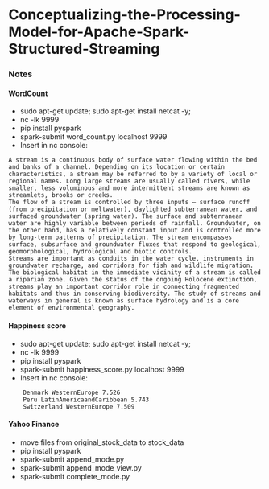 # Conceptualizing-the-Processing-Model-for-Apache-Spark-Structured-Streaming


### Notes
#### WordCount
- sudo apt-get update; sudo apt-get install netcat -y;
- nc -lk 9999
- pip install pyspark
- spark-submit word_count.py localhost 9999
- Insert in nc console:
```
A stream is a continuous body of surface water flowing within the bed and banks of a channel. Depending on its location or certain characteristics, a stream may be referred to by a variety of local or regional names. Long large streams are usually called rivers, while smaller, less voluminous and more intermittent streams are known as streamlets, brooks or creeks.
The flow of a stream is controlled by three inputs – surface runoff (from precipitation or meltwater), daylighted subterranean water, and surfaced groundwater (spring water). The surface and subterranean water are highly variable between periods of rainfall. Groundwater, on the other hand, has a relatively constant input and is controlled more by long-term patterns of precipitation. The stream encompasses surface, subsurface and groundwater fluxes that respond to geological, geomorphological, hydrological and biotic controls.
Streams are important as conduits in the water cycle, instruments in groundwater recharge, and corridors for fish and wildlife migration. The biological habitat in the immediate vicinity of a stream is called a riparian zone. Given the status of the ongoing Holocene extinction, streams play an important corridor role in connecting fragmented habitats and thus in conserving biodiversity. The study of streams and waterways in general is known as surface hydrology and is a core element of environmental geography.
```

#### Happiness score
- sudo apt-get update; sudo apt-get install netcat -y;
- nc -lk 9999
- pip install pyspark
- spark-submit happiness_score.py localhost 9999
- Insert in nc console:
```
    Denmark WesternEurope 7.526
    Peru LatinAmericaandCaribbean 5.743
    Switzerland WesternEurope 7.509
```

#### Yahoo Finance
- move files from original_stock_data to stock_data
- pip install pyspark
- spark-submit append_mode.py
- spark-submit append_mode_view.py
- spark-submit complete_mode.py